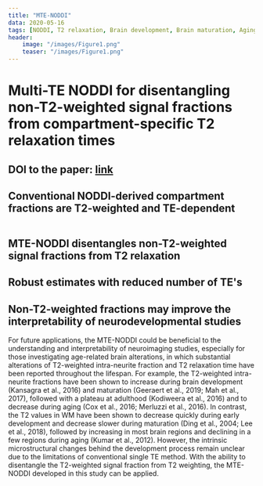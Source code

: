 ```yaml
---
title: "MTE-NODDI"
data: 2020-05-16
tags: [NODDI, T2 relaxation, Brain development, Brain maturation, Aging]
header:
    image: "/images/Figure1.png"
    teaser: "/images/Figure1.png"
---
```


# Multi-TE NODDI for disentangling non-T2-weighted signal fractions from compartment-specific T2 relaxation times

## DOI to the paper: [link](https://doi.org/10.1016/j.neuroimage.2020.116906)

## Conventional NODDI-derived compartment fractions are T2-weighted and TE-dependent
<img src="{{ site.url }}{{ site.baseurl }}/images/Figure2.png" alt="">


## MTE-NODDI disentangles non-T2-weighted signal fractions from T2 relaxation


## Robust estimates with reduced number of TE's 

## Non-T2-weighted fractions may improve the interpretability of neurodevelopmental studies

For future applications, the MTE-NODDI could be beneficial to the understanding and interpretability of neuroimaging studies, especially for those investigating age-related brain alterations, in which substantial alterations of T2-weighted intra-neurite fraction and T2 relaxation time have been reported throughout the lifespan. For example, the T2-weighted intra-neurite fractions have been shown to increase during brain development (Kansagra et al., 2016) and maturation (Geeraert et al., 2019; Mah et al., 2017), followed with a plateau at adulthood (Kodiweera et al., 2016) and to decrease during aging (Cox et al., 2016; Merluzzi et al., 2016). In contrast, the T2 values in WM have been shown to decrease quickly during early development and decrease slower during maturation (Ding et al., 2004; Lee et al., 2018), followed by increasing in most brain regions and declining in a few regions during aging (Kumar et al., 2012). However, the intrinsic microstructural changes behind the development process remain unclear due to the limitations of conventional single TE method. With the ability to disentangle the T2-weighted signal fraction from T2 weighting, the MTE-NODDI developed in this study can be applied.